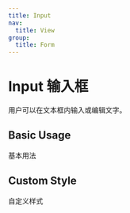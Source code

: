 ```yaml
---
title: Input
nav:
  title: View
group:
  title: Form
---
```


# Input 输入框

用户可以在文本框内输入或编辑文字。

## Basic Usage

基本用法

<code src="./examples/base.tsx"></code>

## Custom Style

自定义样式

<code src="./examples/custom.tsx"></code>
